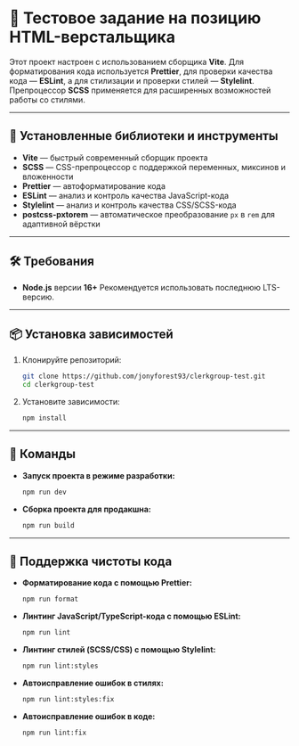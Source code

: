 # 🧪 Тестовое задание на позицию HTML-верстальщика

Этот проект настроен с использованием сборщика **Vite**.
Для форматирования кода используется **Prettier**, для проверки качества кода — **ESLint**, а для стилизации и проверки стилей — **Stylelint**.
Препроцессор **SCSS** применяется для расширенных возможностей работы со стилями.

---

## 🔧 Установленные библиотеки и инструменты

- **Vite** — быстрый современный сборщик проекта
- **SCSS** — CSS-препроцессор с поддержкой переменных, миксинов и вложенности
- **Prettier** — автоформатирование кода
- **ESLint** — анализ и контроль качества JavaScript-кода
- **Stylelint** — анализ и контроль качества CSS/SCSS-кода
- **postcss-pxtorem** — автоматическое преобразование `px` в `rem` для адаптивной вёрстки

---

## 🛠 Требования

- **Node.js** версии **16+**
  Рекомендуется использовать последнюю LTS-версию.

---

## 📦 Установка зависимостей

1. Клонируйте репозиторий:

   ```bash
   git clone https://github.com/jonyforest93/clerkgroup-test.git
   cd clerkgroup-test
   ```

2. Установите зависимости:

   ```bash
   npm install
   ```

---

## 🚀 Команды

- **Запуск проекта в режиме разработки:**

  ```bash
  npm run dev
  ```

- **Сборка проекта для продакшна:**

  ```bash
  npm run build
  ```

---

## 🧹 Поддержка чистоты кода

- **Форматирование кода с помощью Prettier:**

  ```bash
  npm run format
  ```

- **Линтинг JavaScript/TypeScript-кода с помощью ESLint:**

  ```bash
  npm run lint
  ```

- **Линтинг стилей (SCSS/CSS) с помощью Stylelint:**

  ```bash
  npm run lint:styles
  ```

- **Автоисправление ошибок в стилях:**

  ```bash
  npm run lint:styles:fix
  ```

- **Автоисправление ошибок в коде:**

  ```bash
  npm run lint:fix
  ```
